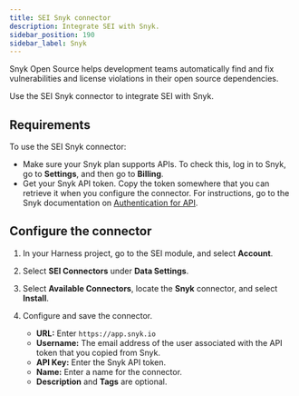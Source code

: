 ```yaml
---
title: SEI Snyk connector
description: Integrate SEI with Snyk.
sidebar_position: 190
sidebar_label: Snyk
---
```


Snyk Open Source helps development teams automatically find and fix vulnerabilities and license violations in their open source dependencies.

Use the SEI Snyk connector to integrate SEI with Snyk.

## Requirements

To use the SEI Snyk connector:

* Make sure your Snyk plan supports APIs. To check this, log in to Snyk, go to **Settings**, and then go to **Billing**.
* Get your Snyk API token. Copy the token somewhere that you can retrieve it when you configure the connector. For instructions, go to the Snyk documentation on [Authentication for API](https://docs.snyk.io/snyk-api-info/authentication-for-api).

## Configure the connector

1. In your Harness project, go to the SEI module, and select **Account**.
2. Select **SEI Connectors** under **Data Settings**.
3. Select **Available Connectors**, locate the **Snyk** connector, and select **Install**.
4. Configure and save the connector.

   * **URL:** Enter `https://app.snyk.io`
   * **Username:** The email address of the user associated with the API token that you copied from Snyk.
   * **API Key:** Enter the Snyk API token.
   * **Name:** Enter a name for the connector.
   * **Description** and **Tags** are optional.
